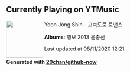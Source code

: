 ## Currently Playing on YTMusic

[<img align="left" width="100" src="https://lh3.googleusercontent.com/GYmZnqA5QRrr2XHhVeGwuOlJpR-ndSljkn3fUG4HaVREomFjJXPaHPZ1basUWp9jil5cgvr6PUvFe_Z6">](https://music.youtube.com/channel/UC9vrsMkxQUvpugdAbIC9r-w)

Yoon Jong Shin - 고속도로 로맨스

**Albums**: 행보 2013 윤종신

Last updated at 08/11/2020 12:21

#### Generated with [20chan/github-now](https://github.com/20chan/github-now)


<!--
**20chan/20chan** is a ✨ _special_ ✨ repository because its `README.md` (this file) appears on your GitHub profile.

Here are some ideas to get you started:

- 🔭 I’m currently working on ...
- 🌱 I’m currently learning ...
- 👯 I’m looking to collaborate on ...
- 🤔 I’m looking for help with ...
- 💬 Ask me about ...
- 📫 How to reach me: ...
- 😄 Pronouns: ...
- ⚡ Fun fact: ...
-->
